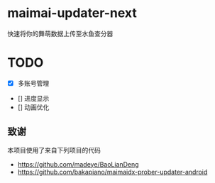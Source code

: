 # maimai-updater-next

快速将你的舞萌数据上传至水鱼查分器

# TODO

+ [x] 多账号管理
+ [] 进度显示
+ [] 动画优化

## 致谢

本项目使用了来自下列项目的代码
+ https://github.com/madeye/BaoLianDeng
+ https://github.com/bakapiano/maimaidx-prober-updater-android